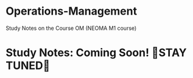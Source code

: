 # Operations-Management
Study Notes on the Course OM (NEOMA M1 course)
<h1> Study Notes: Coming Soon! 🌸STAY TUNED🌸 </h1>
